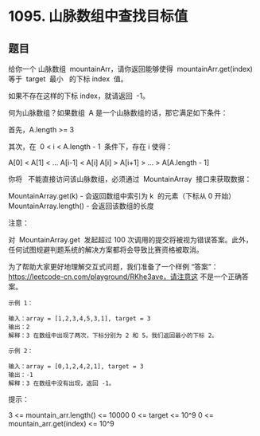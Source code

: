 # 1095. 山脉数组中查找目标值

## 题目

给你一个 山脉数组  mountainArr，请你返回能够使得  mountainArr.get(index)  等于  target  最小   的下标 index  值。

如果不存在这样的下标 index，就请返回  -1。

何为山脉数组？如果数组  A 是一个山脉数组的话，那它满足如下条件：

首先，A.length >= 3

其次，在  0 < i < A.length - 1  条件下，存在 i 使得：

A[0] < A[1] < ... A[i-1] < A[i]
A[i] > A[i+1] > ... > A[A.length - 1]

你将   不能直接访问该山脉数组，必须通过  MountainArray  接口来获取数据：

MountainArray.get(k) - 会返回数组中索引为 k  的元素（下标从 0 开始）
MountainArray.length() - 会返回该数组的长度

注意：

对  MountainArray.get  发起超过 100 次调用的提交将被视为错误答案。此外，任何试图规避判题系统的解决方案都将会导致比赛资格被取消。

为了帮助大家更好地理解交互式问题，我们准备了一个样例 “答案”：https://leetcode-cn.com/playground/RKhe3ave，请注意这 不是一个正确答案。

```auto
示例 1：

输入：array = [1,2,3,4,5,3,1], target = 3
输出：2
解释：3 在数组中出现了两次，下标分别为 2 和 5，我们返回最小的下标 2。

示例 2：

输入：array = [0,1,2,4,2,1], target = 3
输出：-1
解释：3 在数组中没有出现，返回 -1。

```

提示：

3 <= mountain_arr.length() <= 10000
0 <= target <= 10^9
0 <= mountain_arr.get(index) <= 10^9
